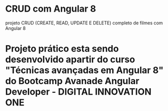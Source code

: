 # CRUD com Angular 8
 projeto CRUD (CREATE, READ, UPDATE E DELETE) completo de filmes com Angular 8
# Projeto prático esta sendo desenvolvido apartir do curso "Técnicas avançadas em Angular 8" do Bootcamp Avanade Angular Developer - DIGITAL INNOVATION ONE
